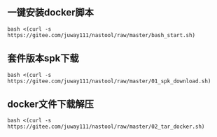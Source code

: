 ## 一键安装docker脚本
```
bash <(curl -s https://gitee.com/juway111/nastool/raw/master/bash_start.sh)
```
## 套件版本spk下载
```
bash <(curl -s https://gitee.com/juway111/nastool/raw/master/01_spk_download.sh)
```
## docker文件下载解压
```
bash <(curl -s https://gitee.com/juway111/nastool/raw/master/02_tar_docker.sh)
```